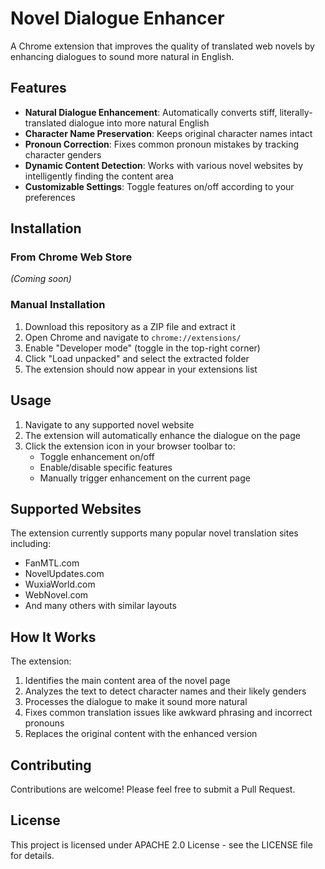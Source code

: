 # Novel Dialogue Enhancer

A Chrome extension that improves the quality of translated web novels by enhancing dialogues to sound more natural in English.

## Features

- **Natural Dialogue Enhancement**: Automatically converts stiff, literally-translated dialogue into more natural English
- **Character Name Preservation**: Keeps original character names intact 
- **Pronoun Correction**: Fixes common pronoun mistakes by tracking character genders
- **Dynamic Content Detection**: Works with various novel websites by intelligently finding the content area
- **Customizable Settings**: Toggle features on/off according to your preferences

## Installation

### From Chrome Web Store
*(Coming soon)*

### Manual Installation
1. Download this repository as a ZIP file and extract it
2. Open Chrome and navigate to `chrome://extensions/`
3. Enable "Developer mode" (toggle in the top-right corner)
4. Click "Load unpacked" and select the extracted folder
5. The extension should now appear in your extensions list

## Usage

1. Navigate to any supported novel website
2. The extension will automatically enhance the dialogue on the page
3. Click the extension icon in your browser toolbar to:
   - Toggle enhancement on/off
   - Enable/disable specific features
   - Manually trigger enhancement on the current page

## Supported Websites

The extension currently supports many popular novel translation sites including:
- FanMTL.com
- NovelUpdates.com
- WuxiaWorld.com
- WebNovel.com
- And many others with similar layouts

## How It Works

The extension:
1. Identifies the main content area of the novel page
2. Analyzes the text to detect character names and their likely genders
3. Processes the dialogue to make it sound more natural
4. Fixes common translation issues like awkward phrasing and incorrect pronouns
5. Replaces the original content with the enhanced version

## Contributing

Contributions are welcome! Please feel free to submit a Pull Request.

## License

This project is licensed under APACHE 2.0 License - see the LICENSE file for details.
